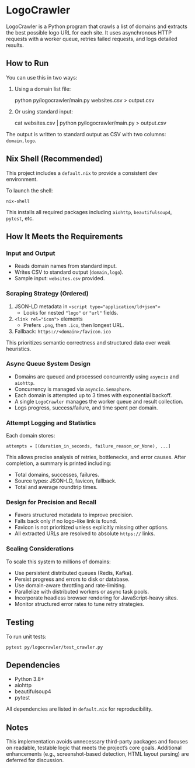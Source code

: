 # LogoCrawler

LogoCrawler is a Python program that crawls a list of domains and extracts the best possible logo URL for each site. It uses asynchronous HTTP requests with a worker queue, retries failed requests, and logs detailed results.

## How to Run

You can use this in two ways:

1. Using a domain list file:

    python py/logocrawler/main.py websites.csv > output.csv

2. Or using standard input:

    cat websites.csv | python py/logocrawler/main.py > output.csv

The output is written to standard output as CSV with two columns: `domain,logo`.

## Nix Shell (Recommended)

This project includes a `default.nix` to provide a consistent dev environment.

To launch the shell:

    nix-shell

This installs all required packages including `aiohttp`, `beautifulsoup4`, `pytest`, etc.

## How It Meets the Requirements

### Input and Output

- Reads domain names from standard input.
- Writes CSV to standard output (`domain,logo`).
- Sample input: `websites.csv` provided.

### Scraping Strategy (Ordered)

1. JSON-LD metadata in `<script type="application/ld+json">`
   - Looks for nested `"logo"` or `"url"` fields.
2. `<link rel="icon">` elements
   - Prefers `.png`, then `.ico`, then longest URL.
3. Fallback: `https://<domain>/favicon.ico`

This prioritizes semantic correctness and structured data over weak heuristics.

### Async Queue System Design

- Domains are queued and processed concurrently using `asyncio` and `aiohttp`.
- Concurrency is managed via `asyncio.Semaphore`.
- Each domain is attempted up to 3 times with exponential backoff.
- A single `LogoCrawler` manages the worker queue and result collection.
- Logs progress, success/failure, and time spent per domain.

### Attempt Logging and Statistics

Each domain stores:

    attempts = [(duration_in_seconds, failure_reason_or_None), ...]

This allows precise analysis of retries, bottlenecks, and error causes. After completion, a summary is printed including:

- Total domains, successes, failures.
- Source types: JSON-LD, favicon, fallback.
- Total and average roundtrip times.

### Design for Precision and Recall

- Favors structured metadata to improve precision.
- Falls back only if no logo-like link is found.
- Favicon is not prioritized unless explicitly missing other options.
- All extracted URLs are resolved to absolute `https://` links.

### Scaling Considerations

To scale this system to millions of domains:

- Use persistent distributed queues (Redis, Kafka).
- Persist progress and errors to disk or database.
- Use domain-aware throttling and rate-limiting.
- Parallelize with distributed workers or async task pools.
- Incorporate headless browser rendering for JavaScript-heavy sites.
- Monitor structured error rates to tune retry strategies.

## Testing

To run unit tests:

    pytest py/logocrawler/test_crawler.py

## Dependencies

- Python 3.8+
- aiohttp
- beautifulsoup4
- pytest

All dependencies are listed in `default.nix` for reproducibility.

## Notes

This implementation avoids unnecessary third-party packages and focuses on readable, testable logic that meets the project’s core goals. Additional enhancements (e.g., screenshot-based detection, HTML layout parsing) are deferred for discussion.

